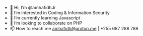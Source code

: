 - 👋 Hi, I’m @amhafidhJr
- 👀 I’m interested in Coding & Information Security
- 🌱 I’m currently learning Javascript
- 💞️ I’m looking to collaborate on PHP
- 📫 How to reach me amhafidh@proton.me | +255 687 288 789 

<!---
amhafidhJr/amhafidhJr is a ✨ special ✨ repository because its `README.md` (this file) appears on your GitHub profile.
You can click the Preview link to take a look at your changes.
--->
